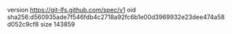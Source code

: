 version https://git-lfs.github.com/spec/v1
oid sha256:d560935ade7f546fdb4c2718a92fc6b1e00d3969932e23dee474a58d052c9cf8
size 143859
